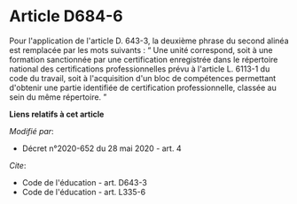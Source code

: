 # Article D684-6

Pour l'application de l'article D. 643-3, la deuxième phrase du second alinéa est remplacée par les mots suivants : “ Une
unité correspond, soit à une formation sanctionnée par une certification enregistrée dans le répertoire national des
certifications professionnelles prévu à l'article L. 6113-1 du code du travail, soit à l'acquisition d'un bloc de compétences
permettant d'obtenir une partie identifiée de certification professionnelle, classée au sein du même répertoire. ”

**Liens relatifs à cet article**

_Modifié par_:

  - Décret n°2020-652 du 28 mai 2020 - art. 4

_Cite_:

  - Code de l'éducation - art. D643-3
  - Code de l'éducation - art. L335-6
